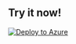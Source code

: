 ## Try it now!

[![Deploy to Azure](https://aka.ms/deploytoazurebutton)](https://portal.azure.com/#create/Microsoft.Template/uri/https%3A%2F%2Fraw.githubusercontent.com%2FAzure%2FAzure-Sentinel%2Fusers%2Fdemehra%2FCrowdStrikeRewrite%2FSolutions%2FCrowdStrike%2520Falcon%2520Endpoint%2520Protection%2FData%2520Connectors%2FCrowdstrikeReplicatorCLv2%2FCSFDRv2_Deploymnet%2Fazuredeploy.json/createUIDefinitionUri/https%3A%2F%2Fraw.githubusercontent.com%2FAzure%2FAzure-Sentinel%2Fusers%2Fdemehra%2FCrowdStrikeRewrite%2FSolutions%2FCrowdStrike%2520Falcon%2520Endpoint%2520Protection%2FData%2520Connectors%2FCrowdstrikeReplicatorCLv2%2FCSFDRv2_Deploymnet%2FcreateUiDefinition.json) 